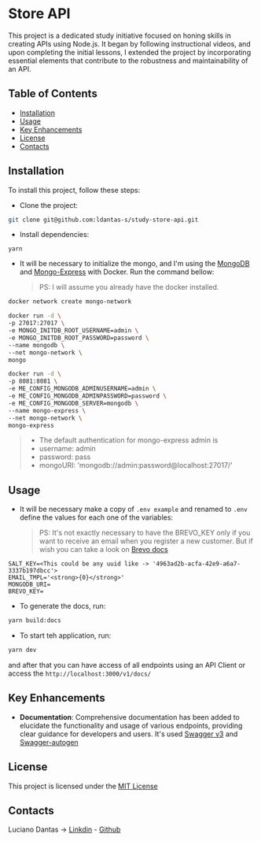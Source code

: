 # Store API

This project is a dedicated study initiative focused on honing skills in creating APIs using Node.js. It began by following instructional videos, and upon completing the initial lessons, I extended the project by incorporating essential elements that contribute to the robustness and maintainability of an API.

## Table of Contents

- [Installation](#installation)
- [Usage](#usage)
- [Key Enhancements](#key-enhancements)
- [License](#license)
- [Contacts](#contacts)
<!-- - [Contributing](#contributing)
- [Documentation](#documentation)
- [Badges](#badges)
- [Acknowledgments](#acknowledgments)
- [Demo](#demo) -->

## Installation

To install this project, follow these steps:

- Clone the project:

```bash
git clone git@github.com:ldantas-s/study-store-api.git
```

- Install dependencies:

```
yarn
```

- It will be necessary to initialize the mongo, and I'm using the [MongoDB](https://hub.docker.com/_/mongo) and [Mongo-Express](https://hub.docker.com/_/mongo-express) with Docker. Run the command bellow:
  > PS: I will assume you already have the docker installed.

```bash
docker network create mongo-network

docker run -d \
-p 27017:27017 \
-e MONGO_INITDB_ROOT_USERNAME=admin \
-e MONGO_INITDB_ROOT_PASSWORD=password \
--name mongodb \
--net mongo-network \
mongo

docker run -d \
-p 8081:8081 \
-e ME_CONFIG_MONGODB_ADMINUSERNAME=admin \
-e ME_CONFIG_MONGODB_ADMINPASSWORD=password \
-e ME_CONFIG_MONGODB_SERVER=mongodb \
--name mongo-express \
--net mongo-network \
mongo-express
```

> - The default authentication for mongo-express admin is
> - username: admin
> - password: pass
> - mongoURI: 'mongodb://admin:password@localhost:27017/'

## Usage

- It will be necessary make a copy of `.env example` and renamed to `.env` define the values for each one of the variables:
  > PS: It's not exactly necessary to have the BREVO_KEY only if you want to receive an email when you register a new customer. But if wish you can take a look on [Brevo docs](https://developers.brevo.com/docs)

```
SALT_KEY=<This could be any uuid like -> '4963ad2b-acfa-42e9-a6a7-3337b197dbcc'>
EMAIL_TMPL='<strong>{0}</strong>'
MONGODB_URI=
BREVO_KEY=
```

- To generate the docs, run:

```bash
yarn build:docs
```

- To start teh application, run:

```bash
yarn dev
```

and after that you can have access of all endpoints using an API Client or access the `http://localhost:3000/v1/docs/`

## Key Enhancements

- **Documentation**: Comprehensive documentation has been added to elucidate the functionality and usage of various endpoints, providing clear guidance for developers and users. It's used [Swagger v3](https://swagger.io/docs/specification/about/) and [Swagger-autogen](https://github.com/swagger-autogen/swagger-autogen#swagger-autogen)

## License

This project is licensed under the [MIT License](./LICENSE)

## Contacts

Luciano Dantas -> [Linkdin](https://www.linkedin.com/in/ldantas-s/) - [Github](https://github.com/ldantas-s)
